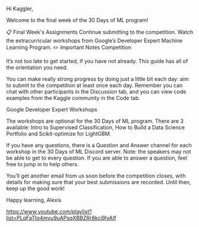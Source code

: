 Hi Kaggler,

Welcome to the final week of the 30 Days of ML program!

📋 Final Week's Assignments
Continue submitting to the competition.
Watch the extracurricular workshops from Google’s Developer Expert Machine Learning Program.
✏️ Important Notes
Competition

It’s not too late to get started, if you have not already. This guide has all of the orientation you need.

You can make really strong progress by doing just a little bit each day: aim to submit to the competition at least once each day. Remember you can chat with other participants in the Discussion tab, and you can view code examples from the Kaggle community in the Code tab.

Google Developer Expert Workshops

The workshops are optional for the 30 Days of ML program. There are 3 available: Intro to Supervised Classification, How to Build a Data Science Portfolio and Scikit-optimize for LightGBM.

If you have any questions, there is a Question and Answer channel for each workshop in the 30 Days of ML Discord server. Note: the speakers may not be able to get to every question. If you are able to answer a question, feel free to jump in to help others.

You’ll get another email from us soon before the competition closes, with details for making sure that your best submissions are recorded. Until then, keep up the good work!

Happy learning,
Alexis


https://www.youtube.com/playlist?list=PLqFaTIg4myu9uAPsqXBBZRr8kcj9IvAIf